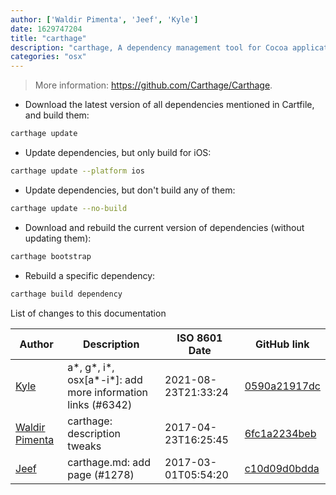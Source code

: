 ```yaml
---
author: ['Waldir Pimenta', 'Jeef', 'Kyle']
date: 1629747204
title: "carthage"
description: "carthage, A dependency management tool for Cocoa applications."
categories: "osx"
---
```

> More information: <https://github.com/Carthage/Carthage>.

- Download the latest version of all dependencies mentioned in Cartfile, and build them:

```bash
carthage update
```

- Update dependencies, but only build for iOS:

```bash
carthage update --platform ios
```

- Update dependencies, but don't build any of them:

```bash
carthage update --no-build
```

- Download and rebuild the current version of dependencies (without updating them):

```bash
carthage bootstrap
```

- Rebuild a specific dependency:

```bash
carthage build dependency
```
List of changes to this documentation


Author | Description | ISO 8601 Date | GitHub link
------|-----|-----|-----
[Kyle](mailto:76597257+Gitleptune@users.noreply.github.com) | a*, g*, i*, osx[a*-i*]: add more information links (#6342) | 2021-08-23T21:33:24 | [0590a21917dc](https://github.com/tldr-pages/tldr/commit/0590a21917dc981d3cc64b8094b1cffa9d0a3b78)
[Waldir Pimenta](mailto:waldyrious@gmail.com) | carthage: description tweaks | 2017-04-23T16:25:45 | [6fc1a2234beb](https://github.com/tldr-pages/tldr/commit/6fc1a2234beb2c1e7545cb17b58644dd95b66992)
[Jeef](mailto:jeeftor@users.noreply.github.com) | carthage.md: add page (#1278) | 2017-03-01T05:54:20 | [c10d09d0bdda](https://github.com/tldr-pages/tldr/commit/c10d09d0bdda5daec4a3a64f6d05c3465494a59d)

